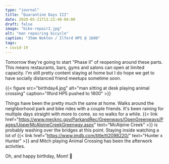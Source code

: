 ```yaml
---
type: "journal"
title: "Quarantine Days III"
date: 2020-05-21T13:22:40-04:00
draft: false
image: "bike-repair1.jpg"
alt: "man repairing bicycle"
caption: "35mm Nokton / Ilford HP5 @ 1600"
tags:
- covid-19
---
```


Tomorrow they're going to start "Phase II" of reopening around these parts. This means restaurants, bars, gyms and salons can open at limited capacity. I'm still pretty content staying at home but I do hope we get to have socially distanced friend meetups sometime soon.

{{< figure src="birthday4.jpg" alt="man sitting at desk playing animal crossing" caption="Ilford HP5 pushed to 1600" >}}

Things have been the pretty much the same at home. Walks around the neighborhood park and bike rides with a couple friends. It's been raining for multiple days straight with more to come, so no walks for a while. {{< link href="https://www.mecknc.gov/ParkandRec/Greenways/OpenGreenways/Pages/UpperMcAlpineCreekGreenway.aspx" text="McAlpine Creek" >}} is probably washing over the bridges at this point. Staying inside watching a lot of {{< link href="https://www.imdb.com/title/tt2098220/" text="Hunter x Hunter" >}} and Mitch playing Animal Crossing has been the afterwork activities.

Oh, and happy birthday, Mom! 🎉
